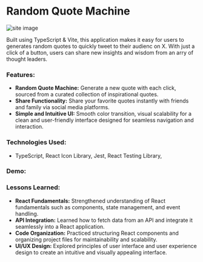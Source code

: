 # Random Quote Machine

![site image](site.png)


Built using TypeScript & Vite, this application makes it easy for users to generates random quotes to quickly tweet to their audienc on X. With just a click of a button, users can share new insights and wisdom from an arry of thought leaders.


### Features:
- **Random Quote Machine:** Generate a new quote with each click, sourced from a curated collection of inspirational quotes.
- **Share Functionality:** Share your favorite quotes instantly with friends and family via social media platforms.
- **Simple and Intuitive UI:** Smooth color transition, visual scalability for a clean and user-friendly interface designed for seamless navigation and interaction.

### Technologies Used:

- TypeScript, React Icon Library, Jest, React Testing Library, 

### Demo:


### Lessons Learned:

- **React Fundamentals:** Strengthened understanding of React fundamentals such as components, state management, and event handling.
- **API Integration:** Learned how to fetch data from an API and integrate it seamlessly into a React application.
- **Code Organization:** Practiced structuring React components and organizing project files for maintainability and scalability.
- **UI/UX Design:** Explored principles of user interface and user experience design to create an intuitive and visually appealing interface.
